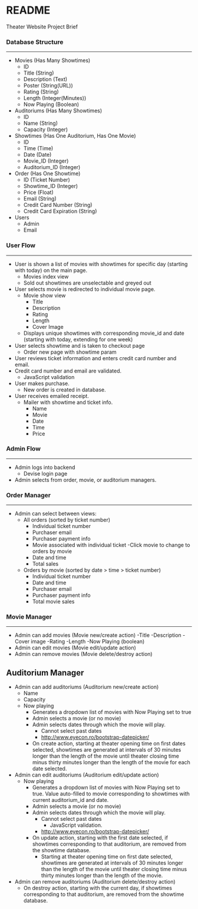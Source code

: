 # README

Theater Website Project Brief

### Database Structure
---
* Movies (Has Many Showtimes)
	- ID
	- Title (String)
	- Description (Text)
	- Poster (String(URL))
	- Rating (String)
	- Length (Integer(Minutes))
	- Now Playing (Boolean)
* Auditoriums (Has Many Showtimes)
	- ID
	- Name (String)
	- Capacity (Integer)
* Showtimes (Has One Auditorium, Has One Movie)
	- ID
	- Time (Time)
	- Date (Date)
	- Movie_ID (Integer)
	- Auditorium_ID (Integer)
* Order (Has One Showtime)
	- ID (Ticket Number)
	- Showtime_ID (Integer)
	- Price (Float)
	- Email (String)
	- Credit Card Number (String)
	- Credit Card Expiration (String)
* Users
	- Admin
	- Email


### User Flow
---
* User is shown a list of movies with showtimes for specific day (starting with today) on the main page.
	- Movies index view
	- Sold out showtimes are unselectable and greyed out
* User selects movie is redirected to individual movie page.
	- Movie show view
		* Title
		* Description
		* Rating
		* Length
		* Cover Image
	- Displays unique showtimes with corresponding movie_id and date (starting with today, extending for one week)
* User selects showtime and is taken to checkout page
	- Order new page with showtime param
* User reviews ticket information and enters credit card number and email.
* Credit card number and email are validated.
	- JavaScript validation
* User makes purchase.
	- New order is created in database.
* User receives emailed receipt.
	- Mailer with showtime and ticket info.
		* Name
		* Movie
		* Date
		* Time
		* Price

### Admin Flow
---
* Admin logs into backend
	- Devise login page
* Admin selects from order, movie, or auditorium managers.

### Order Manager
---
* Admin can select between views:
	- All orders (sorted by ticket number)
		* Individual ticket number
		* Purchaser email
		* Purchaser payment info
		* Movie associated with individual ticket
			-Click movie to change to orders by movie
		* Date and time
		* Total sales
	- Orders by movie (sorted by date > time > ticket number)
		* Individual ticket number
		* Date and time
		* Purchaser email
		* Purchaser payment info
		* Total movie sales

### Movie Manager
---
* Admin can add movies (Movie new/create action)
	-Title
	-Description
	-Cover image
	-Rating
	-Length
	-Now Playing (boolean)
* Admin can edit movies (Movie edit/update action)
* Admin can remove movies (Movie delete/destroy action)

Auditorium Manager
---
* Admin can add auditoriums (Auditorium new/create action)
	- Name
	- Capacity
	- Now playing
		* Generates a dropdown list of movies with Now Playing set to true
		* Admin selects a movie (or no movie)
		* Admin selects dates through which the movie will play.
			- Cannot select past dates
			- http://www.eyecon.ro/bootstrap-datepicker/	
		* On create action, starting at theater opening time on first dates selected, showtimes are generated at intervals of 30 minutes longer than the length of the movie until theater closing time minus thirty minutes longer than the length of the movie for each date selected.
* Admin can edit auditoriums (Auditorium edit/update action)
	- Now playing
		* Generates a dropdown list of movies with Now Playing set to true. Value auto-filled to movie corresponding to showtimes with current auditorium_id and date.
		* Admin selects a movie (or no movie)
		* Admin selects dates through which the movie will play.
			- Cannot select past dates
				* JavaScript validation.
			- http://www.eyecon.ro/bootstrap-datepicker/
		* On update action, starting with the first date selected, if showtimes corresponding to that auditorium, are removed from the showtime database.
			- Starting at theater opening time on first date selected, showtimes are generated at intervals of 30 minutes longer than the length of the movie until theater closing time minus thirty minutes longer than the length of the movie.
* Admin can remove auditoriums (Auditorium delete/destroy action)
	- On destroy action, starting with the current day, if showtimes corresponding to that auditorium, are removed from the showtime database.
